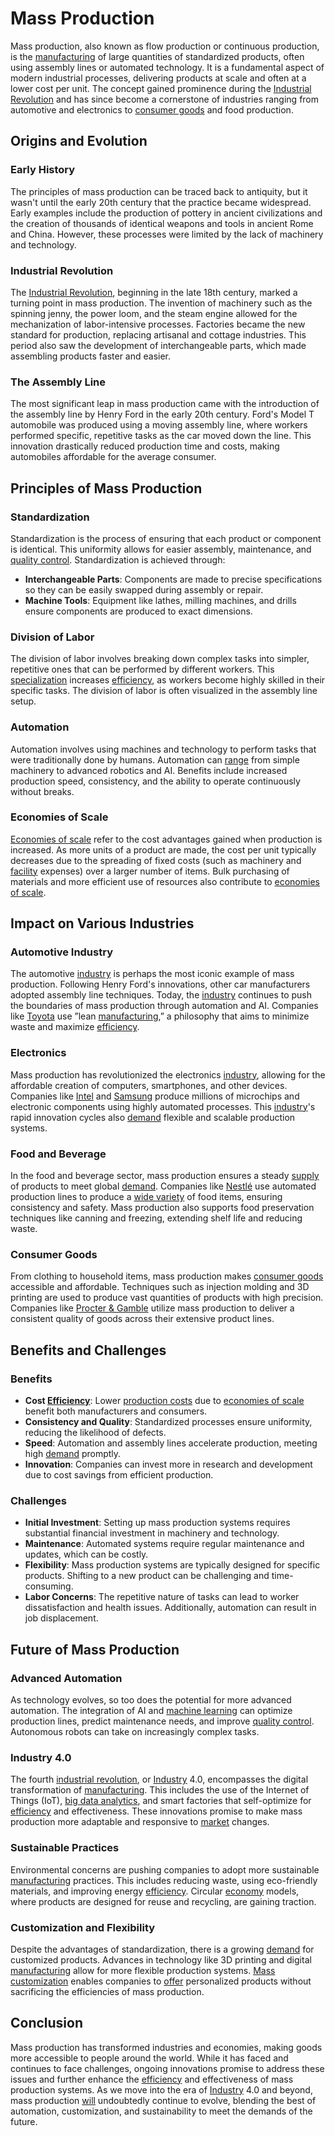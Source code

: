 # Mass Production

Mass production, also known as flow production or continuous production, is the [manufacturing](../m/manufacturing.md) of large quantities of standardized products, often using assembly lines or automated technology. It is a fundamental aspect of modern industrial processes, delivering products at scale and often at a lower cost per unit. The concept gained prominence during the [Industrial Revolution](../i/industrial_revolution.md) and has since become a cornerstone of industries ranging from automotive and electronics to [consumer goods](../c/consumer_goods.md) and food production.

## Origins and Evolution

### Early History

The principles of mass production can be traced back to antiquity, but it wasn't until the early 20th century that the practice became widespread. Early examples include the production of pottery in ancient civilizations and the creation of thousands of identical weapons and tools in ancient Rome and China. However, these processes were limited by the lack of machinery and technology.

### Industrial Revolution

The [Industrial Revolution](../i/industrial_revolution.md), beginning in the late 18th century, marked a turning point in mass production. The invention of machinery such as the spinning jenny, the power loom, and the steam engine allowed for the mechanization of labor-intensive processes. Factories became the new standard for production, replacing artisanal and cottage industries. This period also saw the development of interchangeable parts, which made assembling products faster and easier.

### The Assembly Line

The most significant leap in mass production came with the introduction of the assembly line by Henry Ford in the early 20th century. Ford's Model T automobile was produced using a moving assembly line, where workers performed specific, repetitive tasks as the car moved down the line. This innovation drastically reduced production time and costs, making automobiles affordable for the average consumer.

## Principles of Mass Production

### Standardization

Standardization is the process of ensuring that each product or component is identical. This uniformity allows for easier assembly, maintenance, and [quality control](../q/quality_control.md). Standardization is achieved through:

- **Interchangeable Parts**: Components are made to precise specifications so they can be easily swapped during assembly or repair.
- **Machine Tools**: Equipment like lathes, milling machines, and drills ensure components are produced to exact dimensions.

### Division of Labor

The division of labor involves breaking down complex tasks into simpler, repetitive ones that can be performed by different workers. This [specialization](../s/specialization.md) increases [efficiency](../e/efficiency.md), as workers become highly skilled in their specific tasks. The division of labor is often visualized in the assembly line setup.

### Automation

Automation involves using machines and technology to perform tasks that were traditionally done by humans. Automation can [range](../r/range.md) from simple machinery to advanced robotics and AI. Benefits include increased production speed, consistency, and the ability to operate continuously without breaks.

### Economies of Scale

[Economies of scale](../e/economies_of_scale.md) refer to the cost advantages gained when production is increased. As more units of a product are made, the cost per unit typically decreases due to the spreading of fixed costs (such as machinery and [facility](../f/facility.md) expenses) over a larger number of items. Bulk purchasing of materials and more efficient use of resources also contribute to [economies of scale](../e/economies_of_scale.md).

## Impact on Various Industries

### Automotive Industry

The automotive [industry](../i/industry.md) is perhaps the most iconic example of mass production. Following Henry Ford's innovations, other car manufacturers adopted assembly line techniques. Today, the [industry](../i/industry.md) continues to push the boundaries of mass production through automation and AI. Companies like [Toyota](https://global.toyota/en/) use ”lean [manufacturing](../m/manufacturing.md),” a philosophy that aims to minimize waste and maximize [efficiency](../e/efficiency.md).

### Electronics

Mass production has revolutionized the electronics [industry](../i/industry.md), allowing for the affordable creation of computers, smartphones, and other devices. Companies like [Intel](https://www.intel.com/) and [Samsung](https://www.samsung.com/) produce millions of microchips and electronic components using highly automated processes. This [industry](../i/industry.md)'s rapid innovation cycles also [demand](../d/demand.md) flexible and scalable production systems.

### Food and Beverage

In the food and beverage sector, mass production ensures a steady [supply](../s/supply.md) of products to meet global [demand](../d/demand.md). Companies like [Nestlé](https://www.nestle.com/) use automated production lines to produce a [wide variety](../w/wide_variety.md) of food items, ensuring consistency and safety. Mass production also supports food preservation techniques like canning and freezing, extending shelf life and reducing waste.

### Consumer Goods

From clothing to household items, mass production makes [consumer goods](../c/consumer_goods.md) accessible and affordable. Techniques such as injection molding and 3D printing are used to produce vast quantities of products with high precision. Companies like [Procter & Gamble](https://us.pg.com/) utilize mass production to deliver a consistent quality of goods across their extensive product lines.

## Benefits and Challenges

### Benefits

- **Cost [Efficiency](../e/efficiency.md)**: Lower [production costs](../p/production_costs.md) due to [economies of scale](../e/economies_of_scale.md) benefit both manufacturers and consumers.
- **Consistency and Quality**: Standardized processes ensure uniformity, reducing the likelihood of defects.
- **Speed**: Automation and assembly lines accelerate production, meeting high [demand](../d/demand.md) promptly.
- **Innovation**: Companies can invest more in research and development due to cost savings from efficient production.

### Challenges

- **Initial Investment**: Setting up mass production systems requires substantial financial investment in machinery and technology.
- **Maintenance**: Automated systems require regular maintenance and updates, which can be costly.
- **Flexibility**: Mass production systems are typically designed for specific products. Shifting to a new product can be challenging and time-consuming.
- **Labor Concerns**: The repetitive nature of tasks can lead to worker dissatisfaction and health issues. Additionally, automation can result in job displacement.

## Future of Mass Production

### Advanced Automation

As technology evolves, so too does the potential for more advanced automation. The integration of AI and [machine learning](../m/machine_learning.md) can optimize production lines, predict maintenance needs, and improve [quality control](../q/quality_control.md). Autonomous robots can take on increasingly complex tasks.

### Industry 4.0

The fourth [industrial revolution](../i/industrial_revolution.md), or [Industry](../i/industry.md) 4.0, encompasses the digital transformation of [manufacturing](../m/manufacturing.md). This includes the use of the Internet of Things (IoT), [big data analytics](../b/big_data_analytics_in_trading.md), and smart factories that self-optimize for [efficiency](../e/efficiency.md) and effectiveness. These innovations promise to make mass production more adaptable and responsive to [market](../m/market.md) changes.

### Sustainable Practices

Environmental concerns are pushing companies to adopt more sustainable [manufacturing](../m/manufacturing.md) practices. This includes reducing waste, using eco-friendly materials, and improving energy [efficiency](../e/efficiency.md). Circular [economy](../e/economy.md) models, where products are designed for reuse and recycling, are gaining traction.

### Customization and Flexibility

Despite the advantages of standardization, there is a growing [demand](../d/demand.md) for customized products. Advances in technology like 3D printing and digital [manufacturing](../m/manufacturing.md) allow for more flexible production systems. [Mass customization](../m/mass_customization.md) enables companies to [offer](../o/offer.md) personalized products without sacrificing the efficiencies of mass production.

## Conclusion

Mass production has transformed industries and economies, making goods more accessible to people around the world. While it has faced and continues to face challenges, ongoing innovations promise to address these issues and further enhance the [efficiency](../e/efficiency.md) and effectiveness of mass production systems. As we move into the era of [Industry](../i/industry.md) 4.0 and beyond, mass production [will](../w/will.md) undoubtedly continue to evolve, blending the best of automation, customization, and sustainability to meet the demands of the future.


